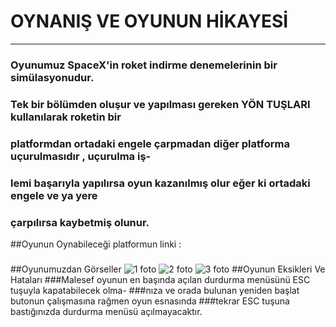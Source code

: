 # OYNANIŞ VE OYUNUN HİKAYESİ
***
### Oyunumuz SpaceX'in roket indirme denemelerinin bir simülasyonudur.
### Tek bir bölümden oluşur ve yapılması gereken YÖN TUŞLARI kullanılarak roketin bir 
### platformdan ortadaki engele çarpmadan diğer platforma uçurulmasıdır , uçurulma iş-
### lemi başarıyla yapılırsa oyun kazanılmış olur eğer ki ortadaki engele ve ya yere 
### çarpılırsa kaybetmiş olunur.
##Oyunun Oynabileceği platformun linki :
###
##Oyunumuzdan Görseller 
![1 foto](https://user-images.githubusercontent.com/76706592/204622046-73734bd6-967d-4291-983e-65b49fc8fede.PNG)
![2 foto](https://user-images.githubusercontent.com/76706592/204622076-1232a900-284b-4378-94cd-67fcdefbcbfe.PNG)
![3 foto](https://user-images.githubusercontent.com/76706592/204622087-aaeb9599-0fb0-4d73-a23c-cacd70de263b.PNG)
##Oyunun Eksikleri Ve Hataları
###Malesef oyunun en başında açılan durdurma menüsünü ESC tuşuyla kapatabilecek olma-
###nıza ve orada bulunan yeniden başlat butonun çalışmasına rağmen oyun esnasında
###tekrar ESC tuşuna bastığınızda durdurma menüsü açılmayacaktır.
